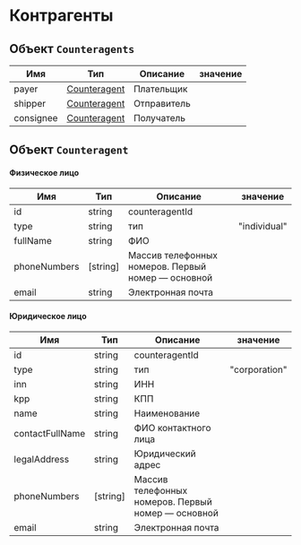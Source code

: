 # Контрагенты

## Объект `Counteragents`

Имя | Тип | Описание | значение
--- | --- | -------- | --------
payer | [Counteragent](#counteragent) |Плательщик
shipper | [Counteragent](#counteragent) |Отправитель
consignee | [Counteragent](#counteragent) |Получатель

## Объект <a name="counteragent">`Counteragent`</a>

#### Физическое лицо

Имя | Тип | Описание | значение
--- | --- | -------- | --------
id | string | counteragentId
type | string | тип | "individual"
fullName | string | ФИО
phoneNumbers | [string] | Массив телефонных номеров. Первый номер — основной
email | string | Электронная почта

#### Юридическое лицо

Имя | Тип | Описание | значение
--- | --- | -------- | --------
id | string | counteragentId
type | string | тип | "corporation"
inn | string | ИНН
kpp | string | КПП
name | string | Наименование
contactFullName | string | ФИО контактного лица
legalAddress | string | Юридический адрес
phoneNumbers | [string] | Массив телефонных номеров. Первый номер — основной
email | string | Электронная почта
